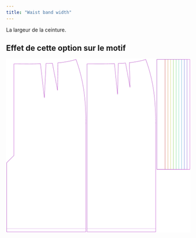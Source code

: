 ```yaml
---
title: "Waist band width"
---
```


La largeur de la ceinture.

## Effet de cette option sur le motif

![Cette image montre l'effet de cette option en superposant plusieurs variantes qui ont une valeur différente pour cette option](penelope_waistbandwidth_sample.svg "Effect of this option on the pattern")
